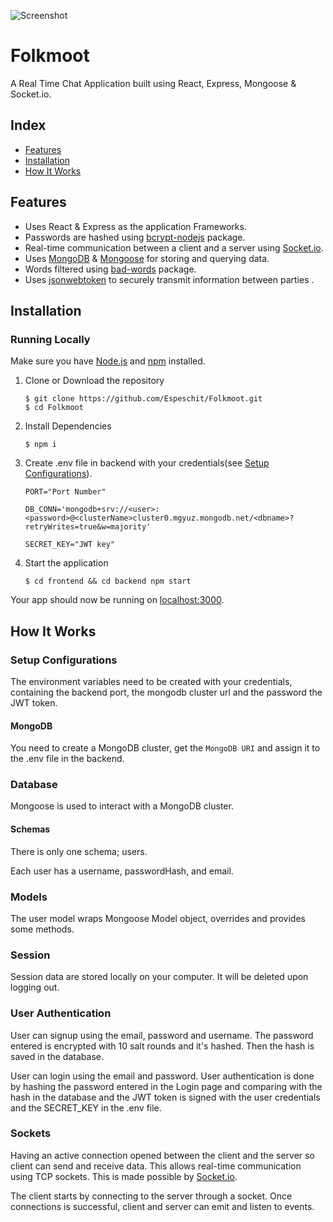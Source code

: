 ![Screenshot](https://raw.githubusercontent.com/Espeschit/Folkmoot/blob/main/frontend/public/screenshot.png)

# Folkmoot

A Real Time Chat Application built using React, Express, Mongoose & Socket.io.

## Index
+ [Features](#features)
+ [Installation](#installation)
+ [How It Works](#how-it-works)

## Features<a name="features"></a>
+ Uses React & Express as the application Frameworks.
+ Passwords are hashed using [bcrypt-nodejs](https://github.com/shaneGirish/bcrypt-nodejs) package.
+ Real-time communication between a client and a server using [Socket.io](https://github.com/socketio/socket.io).
+ Uses [MongoDB](https://github.com/mongodb/mongo) & [Mongoose](https://github.com/Automattic/mongoose) for storing and querying data.
+ Words filtered using [bad-words](https://github.com/web-mech/badwords) package.
+ Uses [jsonwebtoken](https://github.com/auth0/node-jsonwebtoken) to securely transmit information between parties .

## Installation<a name="installation"></a>
### Running Locally
Make sure you have [Node.js](https://nodejs.org/) and [npm](https://www.npmjs.com/) installed.

1. Clone or Download the repository

	```
	$ git clone https://github.com/Espeschit/Folkmoot.git
	$ cd Folkmoot
	```
2. Install Dependencies

	```
	$ npm i
	```
2. Create .env file in backend with your credentials(see [Setup Configurations](#configurations)).

	```
	PORT="Port Number"

	DB_CONN='mongodb+srv://<user>:<password>@<clusterName>cluster0.mgyuz.mongodb.net/<dbname>?retryWrites=true&w=majority'

	SECRET_KEY="JWT key"
	```

3. Start the application

	```
	$ cd frontend && cd backend npm start
	```
Your app should now be running on [localhost:3000](http://localhost:3000/).

## How It Works<a name="how-it-works"></a>
### Setup Configurations<a name="configurations"></a>
The environment variables need to be created with your credentials, containing the backend port, the mongodb cluster url and the password the JWT token.

#### MongoDB
You need to create a MongoDB cluster, get the `MongoDB URI` and assign it to the .env file in the backend.

### Database<a name="database"></a>
Mongoose is used to interact with a MongoDB cluster. 

#### Schemas
There is only one schema; users. 

Each user has a username, passwordHash, and email.

### Models<a name="models"></a>
The user model wraps Mongoose Model object, overrides and provides some methods.

### Session<a name="session"></a>
Session data are stored locally on your computer. It will be deleted upon logging out.

### User Authentication<a name="auth"></a>
User can signup using the email, password and username. The password entered is encrypted with 10 salt rounds and it's hashed. Then the hash is saved in the database.

User can login using the email and password. User authentication is done by hashing the password entered in the Login page and comparing with the hash in the database and the JWT token is signed with the user credentials and the SECRET_KEY in the .env file.

### Sockets<a name="sockets"></a>
Having an active connection opened between the client and the server so client can send and receive data. This allows real-time communication using TCP sockets. This is made possible by [Socket.io](https://github.com/socketio/socket.io).

The client starts by connecting to the server through a socket. Once connections is successful, client and server can emit and listen to events. 
